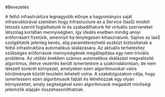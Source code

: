 #Bevezetés

A felhő infrastruktúra legnagyobb előnye a hagyományos saját infrasruktúrával szemben hogy Infrastucture as a Service (IaaS) modell tetszés szerint foglalhatunk le és szabadíthatunk fel virtuális szervereket látszólag korlátlan mennyiségben, így ideális esetben mindig annyi erőforrásért fizetünk, amennyit ha ténylegesen kihasználunk. Sajnos az IaaS szolgáltatók jelenleg kevés, alig paraméterezhető eszközt biztosítanak a felhő infrastruktúra automatikus skálázására.
Az aktuális terheléshez szükséges erőforrások mennyiségének megállapítása egy nem triviális probléma. Az utóbbi években számos automatikus skálázást megvalósító algoritmus, illetve vezérlés került ismertetésre a szakirodalomban, de nem létezett konkrét környezet, amelyeken ezen algoritmusokat valós körülmények között tesztelni lehetett volna. 
A szakdolgozatom célja, hogy ismertessem ezen algoritmusok fajtáit és létrehozzak egy olyan környezettet, amely segítségével ezen algoritmusok  megadott minőségi jellemzők alapján összehasonlíthatóak.
